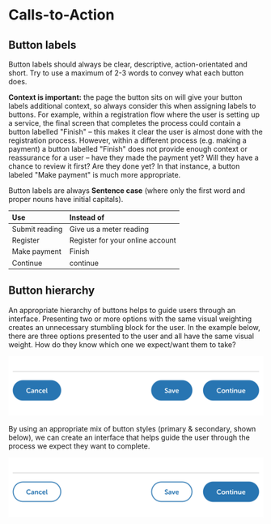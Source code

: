 # Calls-to-Action

## Button labels

Button labels should always be clear, descriptive, action-orientated and short. Try to use a maximum of 2-3 words to convey what each button does.

**Context is important:** the page the button sits on will give your button labels additional context, so always consider this when assigning labels to buttons. For example, within a registration flow where the user is setting up a service, the final screen that completes the process could contain a button labelled "Finish" – this makes it clear the user is almost done with the registration process. However, within a different process \(e.g. making a payment\) a button labelled "Finish" does not provide enough context or reassurance for a user – have they made the payment yet? Will they have a chance to review it first? Are they done yet? In that instance, a button labeled "Make payment" is much more appropriate.

Button labels are always **Sentence case** \(where only the first word and proper nouns have initial capitals\).

| Use | Instead of |
| :--- | :--- |
| Submit reading | Give us a meter reading |
| Register | Register for your online account |
| Make payment | Finish |
| Continue | continue |

## Button hierarchy

An appropriate hierarchy of buttons helps to guide users through an interface. Presenting two or more options with the same visual weighting creates an unnecessary stumbling block for the user. In the example below, there are three options presented to the user and all have the same visual weight. How do they know which one we expect/want them to take?

![If all options have the same visual weight, how does the user know which option to take?](../../.gitbook/assets/button-hierarchy-two-primary.png)

By using an appropriate mix of button styles \(primary & secondary, shown below\), we can create an interface that helps guide the user through the process we expect they want to complete.

![It&apos;s clearer with this arrangement that the most expected action is to &apos;Continue&apos;.](../../.gitbook/assets/button-hierarchy-one-primary.png)

